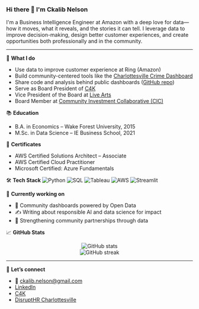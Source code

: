 ### Hi there 👋 I'm Ckalib Nelson

I'm a Business Intelligence Engineer at Amazon with a deep love for data—how it moves, what it reveals, and the stories it can tell. I leverage data to improve decision-making, design better customer experiences, and create opportunities both professionally and in the community.

---

🧠 **What I do**
- Use data to improve customer experience at Ring (Amazon)
- Build community-centered tools like the [Charlottesville Crime Dashboard](https://charlottesville-crime-data.streamlit.app/)
- Share code and analysis behind public dashboards ([GitHub repo](https://github.com/ckalibsnelson/crime-data))
- Serve as Board President of [C4K](https://www.c4kclubhouse.org)
- Vice President of the Board at [Live Arts](https://livearts.org)
- Board Member at [Community Investment Collaborative (CIC)](https://cicville.org)

📚 **Education**
- B.A. in Economics – Wake Forest University, 2015  
- M.Sc. in Data Science – IE Business School, 2021

📜 **Certificates**
- AWS Certified Solutions Architect – Associate  
- AWS Certified Cloud Practitioner  
- Microsoft Certified: Azure Fundamentals

🛠️ **Tech Stack**
![Python](https://img.shields.io/badge/Python-3670A0?style=for-the-badge&logo=python&logoColor=fff)
![SQL](https://img.shields.io/badge/SQL-025E8C?style=for-the-badge&logo=postgresql&logoColor=white)
![Tableau](https://img.shields.io/badge/Tableau-E97627?style=for-the-badge&logo=tableau&logoColor=white)
![AWS](https://img.shields.io/badge/AWS-FF9900?style=for-the-badge&logo=amazonaws&logoColor=white)
![Streamlit](https://img.shields.io/badge/Streamlit-FF4B4B?style=for-the-badge&logo=streamlit&logoColor=white)

🔭 **Currently working on**
- 🧠 Community dashboards powered by Open Data
- ✍️ Writing about responsible AI and data science for impact
- 🤝 Strengthening community partnerships through data

📈 **GitHub Stats**
<p align="center">
  <img src="https://github-readme-stats.vercel.app/api?username=ckalibsnelson&show_icons=true&theme=tokyonight" alt="GitHub stats"/>
  <br>
  <img src="https://streak-stats.demolab.com?user=ckalibsnelson&theme=tokyonight&date_format=M%20j%5B%2C%20Y%5D" alt="GitHub streak"/>
</p>

---

💬 **Let’s connect**
- 📧 ckalib.nelson@gmail.com  
- [LinkedIn](https://www.linkedin.com/in/ckalibnelson/)  
- [C4K](https://www.c4kclubhouse.org/)  
- [DisruptHR Charlottesville](https://disrupthr.co/city/charlottesville/)
